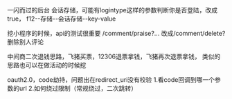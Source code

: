 一闪而过的后台
会话存储，可能有logintype这样的参数判断你是否登陆，改成true，
f12--存储--会话存储--key-value

挖小程序的时候，api的测试很重要
/comment/praise?...
改成/comment/delete?
删除别人评论

中间商二次退钱思路，飞猪买票，12306退票拿钱，飞猪再次退票拿钱，
类似的思路也可以在做活动的时候挖

oauth2.0，code劫持，问题出在redirect_uri没有校验
1.看code回调到哪一个参数的url
2.如何绕过限制（常规绕过，二次跳转）